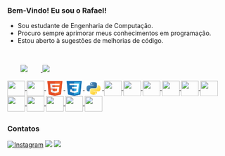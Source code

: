 ### Bem-Vindo! Eu sou o Rafael!

- Sou estudante de Engenharia de Computação.
- Procuro sempre aprimorar meus conhecimentos em programação.
- Estou aberto à sugestões de melhorias de código.
##
<br>
<div>
  <a href="https://github.com/Guiliard">
  <img height="150cm" src="https://github-readme-stats-sigma-five.vercel.app/api?username=Guiliard&show_icons=true&theme=blue-green&include_all_commits=true&count_private=true"/ hspace=30>
  <img height="150cm" src="https://github-readme-stats-sigma-five.vercel.app/api/top-langs/?username=Guiliard&layout=compact&langs_count=7&theme=blue-green"/>
</div>
  
  <div style="display: inline_block"><br>
  <a href="https://learn.microsoft.com/pt-br/cpp/c-language/?view=msvc-170" target="blank">
    <img align="center" height="35" width="40" src="https://cdn.jsdelivr.net/gh/devicons/devicon/icons/c/c-original.svg">
  </a>
  <a href="https://learn.microsoft.com/pt-br/cpp/cpp/?view=msvc-170" target="blank">
    <img align="center" height="35" width="40" src="https://cdn.jsdelivr.net/gh/devicons/devicon/icons/cplusplus/cplusplus-original.svg">
  </a>
  <a href="https://developer.mozilla.org/pt-BR/docs/Web/HTML" target="blank">
    <img align="center" height="35" width="40" src="https://raw.githubusercontent.com/devicons/devicon/master/icons/html5/html5-original.svg">
  </a>
  <a href="https://developer.mozilla.org/pt-BR/docs/Web/CSS" target="blank">
    <img align="center" height="35" width="40" src="https://raw.githubusercontent.com/devicons/devicon/master/icons/css3/css3-original.svg">
  </a>
  <a href="https://docs.python.org/pt-br/3/tutorial/index.html" target="blank">
    <img align="center" height="35" width="40" src="https://raw.githubusercontent.com/devicons/devicon/master/icons/python/python-original.svg">
  </a>
  <a href="https://www.oracle.com/java/technologies/javase-documentation.html" target="blank">
    <img align="center" height="35" width="40" src="https://cdn.jsdelivr.net/gh/devicons/devicon@latest/icons/java/java-plain.svg">
  </a>
  <a href="https://www.typescriptlang.org/docs/" target="blank">
    <img align="center" height="35" width="40" src="https://cdn.jsdelivr.net/gh/devicons/devicon/icons/typescript/typescript-original.svg">
  </a>
  <a href="https://prev.rust-lang.org/pt-BR/documentation.html" target="blank">
    <img align="center" height="35" width="40" src="https://skillicons.dev/icons?i=rust">
  </a>
  <a href="https://www.php.net/docs.php" target="blank">
    <img align="center" height="35" width="40" src="https://skillicons.dev/icons?i=php">
  </a>
  <a href="https://nodejs.org/docs/latest/api/" target="blank">
    <img align="center" height="35" width="40" src="https://skillicons.dev/icons?i=nodejs">
  </a>
  <a href="https://www.w3schools.com/sql/" target="blank">
    <img align="center" height="35" width="40" src="https://cdn.jsdelivr.net/gh/devicons/devicon@latest/icons/azuresqldatabase/azuresqldatabase-original.svg">
  </a>
  <a href="https://docs.docker.com/reference/" target="blank">
    <img align="center" height="35" width="40" src="https://cdn.jsdelivr.net/gh/devicons/devicon/icons/docker/docker-plain-wordmark.svg">
  </a>
  <a href="https://git-scm.com/doc" target="blank">  
    <img align="center" height="35" width="40" src="https://skillicons.dev/icons?i=git">   
  </a>
  <a href="https://www.kernel.org/doc/html/latest/" target="blank">
    <img align="center" height="35" width="40" src="https://skillicons.dev/icons?i=linux">
  </a>
  <a href="https://laravel.com/docs/11.x/readme" target="blank">
    <img align="center" height="35" width="40" src="https://skillicons.dev/icons?i=laravel">
  </a>
  <a href="https://code.visualstudio.com/Docs" target="blank">  
    <img align="center" height="35" width="40" src="https://cdn.jsdelivr.net/gh/devicons/devicon/icons/vscode/vscode-original.svg">  
  </a>  
  </div>   
  
  ##
  ### Contatos
[![Instagram](https://img.shields.io/badge/Instagram-E4405F?style=for-the-badge&logo=instagram&logoColor=white)](https://www.instagram.com/rafael_moreira.c)
<a href = "mailto:camposrafa806@gmail.com"><img src="https://img.shields.io/badge/-Gmail-%23333?style=for-the-badge&logo=gmail&logoColor=white" target="_blank"></a>
<a href="https://www.linkedin.com/in/rafael-moreirac/" target="_blank"><img src="https://img.shields.io/badge/-LinkedIn-%230077B5?style=for-the-badge&logo=linkedin&logoColor=white" target="_blank"></a> 
